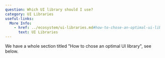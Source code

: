 ```yaml
---
question: Which UI library should I use?
category: UI Libraries
useful-links:
  More Info:
    - href: ../ecosystem/ui-libraries.md#how-to-chose-an-optimal-ui-library
      text: UI Libraries
---
```


We have a whole section titled "How to chose an optimal UI library", see below.
